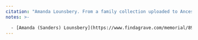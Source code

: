 ```yaml
---
citation: "Amanda Lounsbery. From a family collection uploaded to Ancestry.com by J. Burbank, reproduced here with permission, Identity confirmed by J. Burbank, personal correspondence."
notes: >-

  - [Amanda (Sanders) Lounsbery](https://www.findagrave.com/memorial/89338794/amanda_lounsbery) (17 Oct 1842 to 13 Nov 1921) married [Edward Lounsbery](https://www.findagrave.com/memorial/89338793/edward_lounsbery) (11 Oct 1833 to 27 Nov 1904).
---
```



